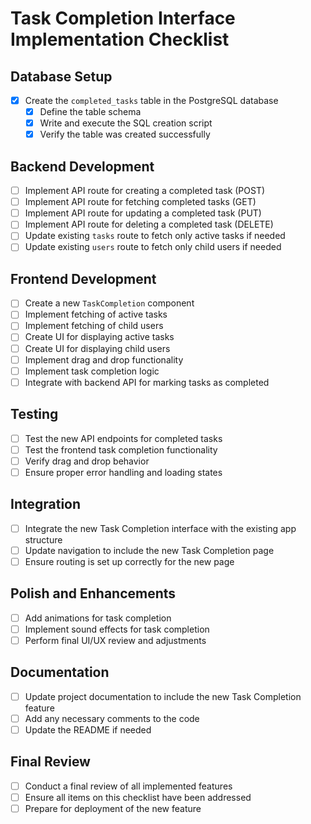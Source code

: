 # Task Completion Interface Implementation Checklist

## Database Setup

- [x] Create the `completed_tasks` table in the PostgreSQL database
  - [x] Define the table schema
  - [x] Write and execute the SQL creation script
  - [x] Verify the table was created successfully

## Backend Development

- [ ] Implement API route for creating a completed task (POST)
- [ ] Implement API route for fetching completed tasks (GET)
- [ ] Implement API route for updating a completed task (PUT)
- [ ] Implement API route for deleting a completed task (DELETE)
- [ ] Update existing `tasks` route to fetch only active tasks if needed
- [ ] Update existing `users` route to fetch only child users if needed

## Frontend Development

- [ ] Create a new `TaskCompletion` component
- [ ] Implement fetching of active tasks
- [ ] Implement fetching of child users
- [ ] Create UI for displaying active tasks
- [ ] Create UI for displaying child users
- [ ] Implement drag and drop functionality
- [ ] Implement task completion logic
- [ ] Integrate with backend API for marking tasks as completed

## Testing

- [ ] Test the new API endpoints for completed tasks
- [ ] Test the frontend task completion functionality
- [ ] Verify drag and drop behavior
- [ ] Ensure proper error handling and loading states

## Integration

- [ ] Integrate the new Task Completion interface with the existing app structure
- [ ] Update navigation to include the new Task Completion page
- [ ] Ensure routing is set up correctly for the new page

## Polish and Enhancements

- [ ] Add animations for task completion
- [ ] Implement sound effects for task completion
- [ ] Perform final UI/UX review and adjustments

## Documentation

- [ ] Update project documentation to include the new Task Completion feature
- [ ] Add any necessary comments to the code
- [ ] Update the README if needed

## Final Review

- [ ] Conduct a final review of all implemented features
- [ ] Ensure all items on this checklist have been addressed
- [ ] Prepare for deployment of the new feature
